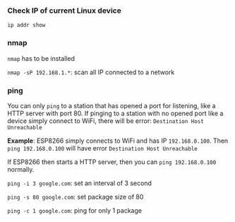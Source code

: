 ### Check IP of current Linux device

```
ip addr show
```
### nmap

``nmap`` has to be installed

``nmap -sP 192.168.1.*``: scan all IP connected to a network

### ping

You can only ``ping`` to a station that has opened a port for listening, like a HTTP server with port 80. If pinging to a station with no opened port like a device simply connect to WiFi, there will be error: ``Destination Host Unreachable``

**Example**: ESP8266 simply connects to WiFi and has IP ``192.168.0.100``. Then ``ping 192.168.0.100`` will have error ``Destination Host Unreachable``

If ESP8266 then starts a HTTP server, then you can ``ping 192.168.0.100`` normally.

``ping -i 3 google.com``: set an interval of 3 second

``ping -s 80 google.com``: set package size of 80

``ping -c 1 google.com``: ping for only 1 package
